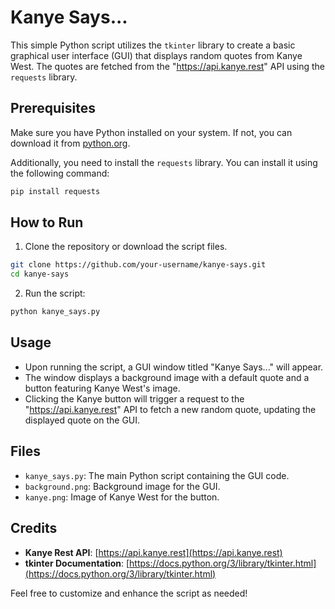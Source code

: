 # Kanye Says...

This simple Python script utilizes the `tkinter` library to create a basic graphical user interface (GUI) that displays random quotes from Kanye West. The quotes are fetched from the "https://api.kanye.rest" API using the `requests` library.

## Prerequisites

Make sure you have Python installed on your system. If not, you can download it from [python.org](https://www.python.org/downloads/).

Additionally, you need to install the `requests` library. You can install it using the following command:

```bash
pip install requests
```

## How to Run

1. Clone the repository or download the script files.

```bash
git clone https://github.com/your-username/kanye-says.git
cd kanye-says
```

2. Run the script:

```bash
python kanye_says.py
```

## Usage

- Upon running the script, a GUI window titled "Kanye Says..." will appear.
- The window displays a background image with a default quote and a button featuring Kanye West's image.
- Clicking the Kanye button will trigger a request to the "https://api.kanye.rest" API to fetch a new random quote, updating the displayed quote on the GUI.

## Files

- `kanye_says.py`: The main Python script containing the GUI code.
- `background.png`: Background image for the GUI.
- `kanye.png`: Image of Kanye West for the button.

## Credits

- **Kanye Rest API**: [https://api.kanye.rest](https://api.kanye.rest)
- **tkinter Documentation**: [https://docs.python.org/3/library/tkinter.html](https://docs.python.org/3/library/tkinter.html)

Feel free to customize and enhance the script as needed!
